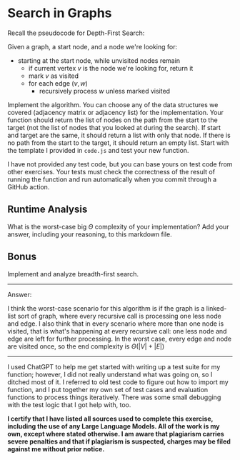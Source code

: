 # Search in Graphs

Recall the pseudocode for Depth-First Search:

Given a graph, a start node, and a node we're looking for:
- starting at the start node, while unvisited nodes remain
    - if current vertex $v$ is the node we're looking for, return it
    - mark $v$ as visited
    - for each edge $(v,w)$
        - recursively process $w$ unless marked visited

Implement the algorithm. You can choose any of the data structures we covered
(adjacency matrix or adjacency list) for the implementation. Your function
should return the list of nodes on the path from the start to the target (not
the list of nodes that you looked at during the search). If start and target are
the same, it should return a list with only that node. If there is no path from
the start to the target, it should return an empty list. Start with the template
I provided in `code.js` and test your new function.

I have not provided any test code, but you can base yours on test code from
other exercises. Your tests must check the correctness of the result of running
the function and run automatically when you commit through a GitHub action.

## Runtime Analysis

What is the worst-case big $\Theta$ complexity of your implementation? Add your
answer, including your reasoning, to this markdown file.

## Bonus

Implement and analyze breadth-first search.

---

Answer:

I think the worst-case scenario for this algorithm is if the graph is a linked-list sort of graph, where every recursive call is processing one less node and edge. I also think that in every scenario where more than one node is visited, that is what's happening at every recursive call: one less node and edge are left for further processing. In the worst case, every edge and node are visited once, so the end complexity is $\Theta(|V| + |E|)$

---

I used ChatGPT to help me get started with writing up a test suite for my function; however, I did not really understand what was going on, so I ditched most of it. I referred to old test code to figure out how to import my function, and I put together my own set of test cases and evaluation functions to process things iteratively. There was some small debugging with the test logic that I got help with, too.

**I certify that I have listed all sources used to complete this exercise, including the use
of any Large Language Models. All of the work is my own, except where stated
otherwise. I am aware that plagiarism carries severe penalties and that if plagiarism is
suspected, charges may be filed against me without prior notice.**